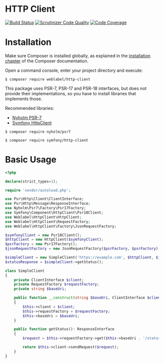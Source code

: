 HTTP Client
============

[![Build Status](https://travis-ci.org/weblabel-tech/http-client.svg?branch=master)](https://travis-ci.org/weblabel-tech/http-client)
[![Scrutinizer Code Quality](https://scrutinizer-ci.com/g/weblabel-tech/http-client/badges/quality-score.png?b=master)](https://scrutinizer-ci.com/g/weblabel-tech/http-client/?branch=master)
[![Code Coverage](https://scrutinizer-ci.com/g/weblabel-tech/http-client/badges/coverage.png?b=master)](https://scrutinizer-ci.com/g/weblabel-tech/http-client/?branch=master)

Installation
============

Make sure Composer is installed globally, as explained in the
[installation chapter](https://getcomposer.org/doc/00-intro.md)
of the Composer documentation.

Open a command console, enter your project directory and execute:

```console
$ composer require weblabel/http-client
```

This package uses PSR-7, PSR-17 and PSR-18 interfaces, but does not provide their implementations,
so you have to install libraries that implements those.

Recommended libraries:
 - [Nyholm PSR-7](https://github.com/Nyholm/psr7/)
 - [Symfony HttpClient](https://github.com/symfony/http-client)

```console
$ composer require nyholm/psr7
```

```console
$ composer require symfony/http-client
```

Basic Usage
===========
```php
<?php

declare(strict_types=1);

require 'vendor/autoload.php';

use Psr\Http\Client\ClientInterface;
use Psr\Http\Message\ResponseInterface;
use Nyholm\Psr7\Factory\Psr17Factory;
use Symfony\Component\HttpClient\Psr18Client;
use Weblabel\HttpClient\HttpClient;
use Weblabel\HttpClient\RequestFactory;
use Weblabel\HttpClient\Factory\JsonRequestFactory;

$symfonyClient = new Psr18Client();
$httpClient = new HttpClient($symfonyClient);
$psrFactory = new Psr17Factory();
$jsonRequestFactory = new JsonRequestFactory($psrFactory, $psrFactory);

$simpleClient = new SimpleClient('https://example.com', $httpClient, $jsonRequestFactory);
$statusResponse = $simpleClient->getStatus();

class SimpleClient
{
    private ClientInterface $client;
    private RequestFactory $requestFactory;
    private string $baseUri;

    public function __construct(string $baseUri, ClientInterface $client, RequestFactory $requestFactory)
    {
        $this->client = $client;
        $this->requestFactory = $requestFactory;
        $this->baseUri = $baseUri;
    }

    public function getStatus(): ResponseInterface
    {
        $request = $this->requestFactory->get($this->baseUri . '/status');

        return $this->client->sendRequest($request);
    }
}
```
